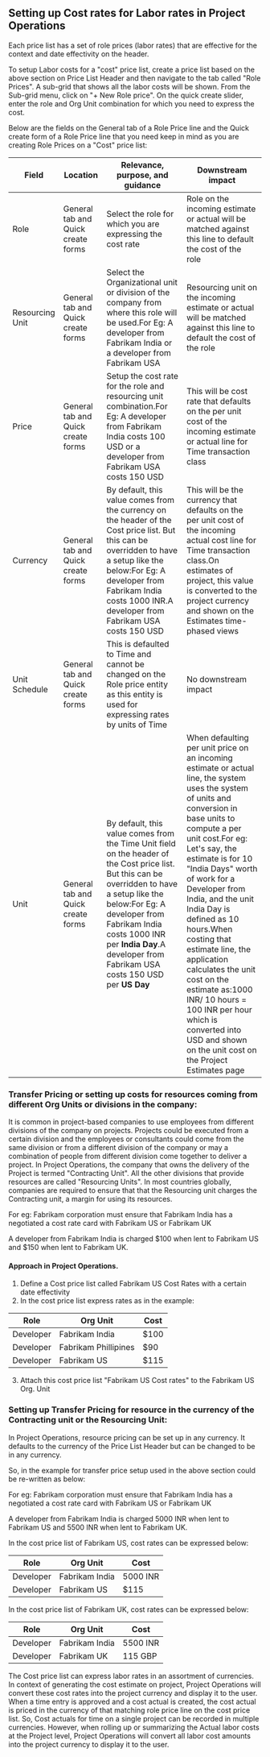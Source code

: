 ## Setting up Cost rates for Labor rates in Project Operations

Each price list has a set of role prices (labor rates) that are effective for the context and date effectivity on the header.

To setup Labor costs for a &quot;cost&quot; price list, create a price list based on the above section on Price List Header and then navigate to the tab called &quot;Role Prices&quot;. A sub-grid that shows all the labor costs will be shown. From the Sub-grid menu, click on &quot;+ New Role price&quot;. On the quick create slider, enter the role and Org Unit combination for which you need to express the cost.

Below are the fields on the General tab of a Role Price line and the Quick create form of a Role Price line that you need keep in mind as you are creating Role Prices on a &quot;Cost&quot; price list:

| **Field** | **Location** | **Relevance, purpose, and guidance** | **Downstream impact** |
| --- | --- | --- | --- |
| Role | General tab and Quick create forms | Select the role for which you are expressing the cost rate | Role on the incoming estimate or actual will be matched against this line to default the cost of the role |
| Resourcing Unit | General tab and Quick create forms | Select the Organizational unit or division of the company from where this role will be used.For Eg: A developer from Fabrikam India or a developer from Fabrikam USA | Resourcing unit on the incoming estimate or actual will be matched against this line to default the cost of the role |
| Price | General tab and Quick create forms | Setup the cost rate for the role and resourcing unit combination.For Eg: A developer from Fabrikam India costs 100 USD or a developer from Fabrikam USA costs 150 USD | This will be cost rate that defaults on the per unit cost of the incoming estimate or actual line for Time transaction class |
| Currency | General tab and Quick create forms | By default, this value comes from the currency on the header of the Cost price list. But this can be overridden to have a setup like the below:For Eg: A developer from Fabrikam India costs 1000 INR.A developer from Fabrikam USA costs 150 USD | This will be the currency that defaults on the per unit cost of the incoming actual cost line for Time transaction class.On estimates of project, this value is converted to the project currency and shown on the Estimates time-phased views |
| Unit Schedule | General tab and Quick create forms | This is defaulted to Time and cannot be changed on the Role price entity as this entity is used for expressing rates by units of Time | No downstream impact |
| Unit | General tab and Quick create forms | By default, this value comes from the Time Unit field on the header of the Cost price list. But this can be overridden to have a setup like the below:For Eg: A developer from Fabrikam India costs 1000 INR per **India Day**.A developer from Fabrikam USA costs 150 USD per **US Day** | When defaulting per unit price on an incoming estimate or actual line, the system uses the system of units and conversion in base units to compute a per unit cost.For eg: Let&#39;s say, the estimate is for 10 &quot;India Days&quot; worth of work for a Developer from India, and the unit India Day is defined as 10 hours.When costing that estimate line, the application calculates the unit cost on the estimate as:1000 INR/ 10 hours = 100 INR per hour which is converted into USD and shown on the unit cost on the Project Estimates page |

### Transfer Pricing or setting up costs for resources coming from different Org Units or divisions in the company:

It is common in project-based companies to use employees from different divisions of the company on projects. Projects could be executed from a certain division and the employees or consultants could come from the same division or from a different division of the company or may a combination of people from different division come together to deliver a project. In Project Operations, the company that owns the delivery of the Project is termed &quot;Contracting Unit&quot;. All the other divisions that provide resources are called &quot;Resourcing Units&quot;. In most countries globally, companies are required to ensure that that the Resourcing unit charges the Contracting unit, a margin for using its resources.

For eg: Fabrikam corporation must ensure that Fabrikam India has a negotiated a cost rate card with Fabrikam US or Fabrikam UK

A developer from Fabrikam India is charged $100 when lent to Fabrikam US and $150 when lent to Fabrikam UK.

#### Approach in Project Operations.

1. Define a Cost price list called Fabrikam US Cost Rates with a certain date effectivity
2. In the cost price list express rates as in the example:

| **Role** | **Org Unit** | **Cost** |
| --- | --- | --- |
| Developer | Fabrikam India | $100 |
| Developer | Fabrikam Phillipines | $90 |
| Developer | Fabrikam US | $115 |

3. Attach this cost price list &quot;Fabrikam US Cost rates&quot; to the Fabrikam US Org. Unit

### Setting up Transfer Pricing for resource in the currency of the Contracting unit or the Resourcing Unit:

In Project Operations, resource pricing can be set up in any currency. It defaults to the currency of the Price List Header but can be changed to be in any currency.

So, in the example for transfer price setup used in the above section could be re-written as below:

For eg: Fabrikam corporation must ensure that Fabrikam India has a negotiated a cost rate card with Fabrikam US or Fabrikam UK

A developer from Fabrikam India is charged 5000 INR when lent to Fabrikam US and 5500 INR when lent to Fabrikam UK.

In the cost price list of Fabrikam US, cost rates can be expressed below:

| **Role** | **Org Unit** | **Cost** |
| --- | --- | --- |
| Developer | Fabrikam India | 5000 INR |
| Developer | Fabrikam US | $115 |

In the cost price list of Fabrikam UK, cost rates can be expressed below:

| **Role** | **Org Unit** | **Cost** |
| --- | --- | --- |
| Developer | Fabrikam India | 5500 INR |
| Developer | Fabrikam UK | 115 GBP |

The Cost price list can express labor rates in an assortment of currencies. In context of generating the cost estimate on project, Project Operations will convert these cost rates into the project currency and display it to the user. When a time entry is approved and a cost actual is created, the cost actual is priced in the currency of that matching role price line on the cost price list. So, Cost actuals for time on a single project can be recorded in multiple currencies. However, when rolling up or summarizing the Actual labor costs at the Project level, Project Operations will convert all labor cost amounts into the project currency to display it to the user.
